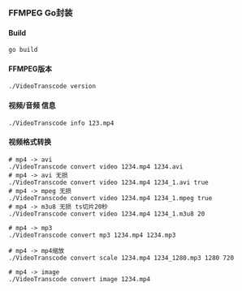 ### FFMPEG Go封装

#### Build

```shell
go build
```

#### FFMPEG版本

```shell
./VideoTranscode version
```

#### 视频/音频 信息

```shell
./VideoTranscode info 123.mp4
```

#### 视频格式转换

```shell
# mp4 -> avi
./VideoTranscode convert video 1234.mp4 1234.avi
# mp4 -> avi 无损
./VideoTranscode convert video 1234.mp4 1234_1.avi true
# mp4 -> mpeg 无损
./VideoTranscode convert video 1234.mp4 1234_1.mpeg true
# mp4 -> m3u8 无损 ts切片20秒
./VideoTranscode convert video 1234.mp4 1234_1.m3u8 20
```

```shell
# mp4 -> mp3
./VideoTranscode convert mp3 1234.mp4 1234.mp3
```

```shell
# mp4 -> mp4缩放
./VideoTranscode convert scale 1234.mp4 1234_1280.mp3 1280 720
```

```shell
# mp4 -> image
./VideoTranscode convert image 1234.mp4
```